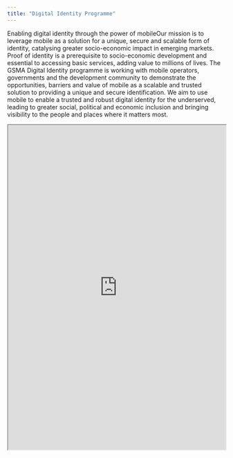 ```yaml
---
title: "Digital Identity Programme"
---
```


Enabling digital identity through the power of mobileOur mission is to leverage mobile as a solution for a unique, secure and scalable form of identity, catalysing greater socio-economic impact in emerging markets. 
Proof of identity is a prerequisite to socio-economic development and essential to accessing basic services, adding value to millions of lives. The GSMA Digital Identity programme is working with mobile operators, governments and the development community to demonstrate the opportunities, barriers and value of mobile as a scalable and trusted solution to providing a unique and secure identification.
We aim to use mobile to enable a trusted and robust digital identity for the underserved, leading to greater social, political and economic inclusion and bringing visibility to the people and places where it matters most.

<iframe height="750" width="100%" src="https://ewelton.github.io/ktest/wiki.html#Digital%20Identity%20Programme"></iframe>
